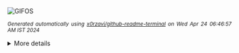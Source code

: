 <div align="justify">
<picture>
    <source media="(prefers-color-scheme: dark)" srcset="https://i.ibb.co/58KzQxh/output-gif.gif">
    <source media="(prefers-color-scheme: light)" srcset="https://i.ibb.co/58KzQxh/output-gif.gif">
    <img alt="GIFOS" src="https://i.ibb.co/58KzQxh/output-gif.gif">
</picture>

<sub><i>Generated automatically using [x0rzavi/github-readme-terminal](https://github.com/x0rzavi/github-readme-terminal) on Wed Apr 24 06:46:57 AM IST 2024</i></sub>

<details>
<summary>More details</summary>

</details>
</div>

<!-- Image deletion URL: https://ibb.co/KqKQtzx/9e7b87b2b242223c49a7387a1465a03e -->